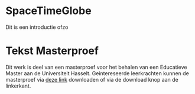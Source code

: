 # SpaceTimeGlobe
Dit is een introductie ofzo

# Tekst Masterproef
Dit werk is deel van een masterproef voor het behalen van een Educatieve Master aan de Universiteit Hasselt. Geintereseerde leerkrachten kunnen de masterproef via [deze link](Toegankelijke_en_ontdekkingsgerichte_lessen_speciale_relativiteit_in_het_secundair_onderwijs.pdf) downloaden of via de download knop aan de linkerkant.
